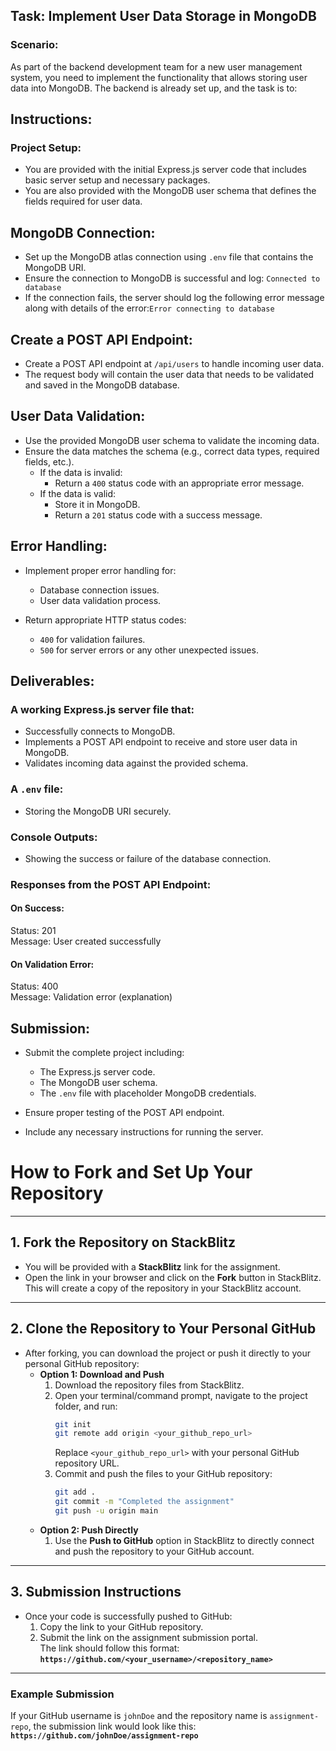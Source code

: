 ## Task: Implement User Data Storage in MongoDB

### Scenario:

As part of the backend development team for a new user management system, you need to implement the functionality that allows storing user data into MongoDB. The backend is already set up, and the task is to:

## Instructions:

### Project Setup:

- You are provided with the initial Express.js server code that includes basic server setup and necessary packages.
- You are also provided with the MongoDB user schema that defines the fields required for user data.

## MongoDB Connection:

- Set up the MongoDB atlas connection using `.env` file that contains the MongoDB URI.
- Ensure the connection to MongoDB is successful and log:
  `Connected to database`
- If the connection fails, the server should log the following error message along with details of the error:`Error connecting to database`

## Create a POST API Endpoint:

- Create a POST API endpoint at `/api/users` to handle incoming user data.
- The request body will contain the user data that needs to be validated and saved in the MongoDB database.

## User Data Validation:

- Use the provided MongoDB user schema to validate the incoming data.
- Ensure the data matches  the schema (e.g., correct data types, required fields, etc.).
  - If the data is invalid:
    - Return a `400` status code with an appropriate error message.
  - If the data is valid:
    - Store it in MongoDB.
    - Return a `201` status code with a success message.

## Error Handling:

- Implement proper error handling for:
  - Database connection issues.
  - User data validation process.

- Return appropriate HTTP status codes:
  - `400` for validation failures.
  - `500` for server errors or any other unexpected issues.

## Deliverables:

### A working Express.js server file that:
- Successfully connects to MongoDB.
- Implements a POST API endpoint to receive and store user data in MongoDB.
- Validates incoming data against the provided schema.

### A `.env` file:
- Storing the MongoDB URI securely.

### Console Outputs:
- Showing the success or failure of the database connection.

### Responses from the POST API Endpoint:

#### On Success:
Status: 201  
Message: User created successfully  

#### On Validation Error:  
Status: 400  
Message: Validation error (explanation)  

## Submission:

- Submit the complete project including:
  - The Express.js server code.
  - The MongoDB user schema.
  - The `.env` file with placeholder MongoDB credentials.

- Ensure proper testing of the POST API endpoint.

- Include any necessary instructions for running the server.



# **How to Fork and Set Up Your Repository**

---

## **1. Fork the Repository on StackBlitz**

- You will be provided with a **StackBlitz** link for the assignment.
- Open the link in your browser and click on the **Fork** button in StackBlitz.  
  This will create a copy of the repository in your StackBlitz account.

---

## **2. Clone the Repository to Your Personal GitHub**

- After forking, you can download the project or push it directly to your personal GitHub repository:
  - **Option 1: Download and Push**
    1. Download the repository files from StackBlitz.
    2. Open your terminal/command prompt, navigate to the project folder, and run:
       ```bash
       git init
       git remote add origin <your_github_repo_url>
       ```
       Replace `<your_github_repo_url>` with your personal GitHub repository URL.
    3. Commit and push the files to your GitHub repository:
       ```bash
       git add .
       git commit -m "Completed the assignment"
       git push -u origin main
       ```
  - **Option 2: Push Directly**
    1. Use the **Push to GitHub** option in StackBlitz to directly connect and push the repository to your GitHub account.

---

## **3. Submission Instructions**

- Once your code is successfully pushed to GitHub:
  1. Copy the link to your GitHub repository.
  2. Submit the link on the assignment submission portal.  
     The link should follow this format:  
     **`https://github.com/<your_username>/<repository_name>`**

---

### **Example Submission**

If your GitHub username is `johnDoe` and the repository name is `assignment-repo`, the submission link would look like this:  
**`https://github.com/johnDoe/assignment-repo`**

